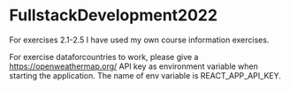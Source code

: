 # FullstackDevelopment2022
For exercises 2.1-2.5 I have used my own course information exercises.

For exercise dataforcountries to work, please give a https://openweathermap.org/ API key as environment variable when starting the application. The name of env variable is REACT_APP_API_KEY.
